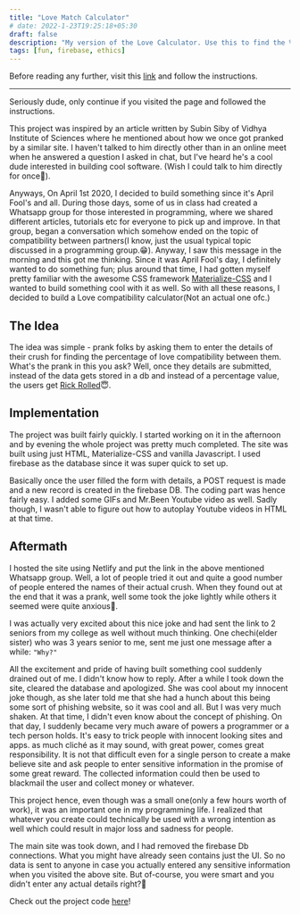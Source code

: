 ```yaml
---
title: "Love Match Calculator"
# date: 2022-1-23T19:25:18+05:30
draft: false
description: "My version of the Love Calculator. Use this to find the % love compatibility with your crush😉"
tags: [fun, firebase, ethics]
---
```


Before reading any further, visit this [link](https://aldrinjenson.github.io/Love-Calc/) and follow the instructions.

<hr>
Seriously dude, only continue if you visited the page and followed the instructions.

This project was inspired by an article written by Subin Siby of Vidhya Institute of Sciences where he mentioned about how we once got pranked by a similar site.
I haven't talked to him directly other than in an online meet when he answered a question I asked in chat, but I've heard he's a cool dude interested in building cool software. (Wish I could talk to him directly for once🤞).

Anyways, On April 1st 2020, I decided to build something since it's April Fool's and all. During those days, some of us in class had created a Whatsapp group for those interested in programming, where we shared different articles, tutorials etc for everyone to pick up and improve. In that group, began a conversation which somehow ended on the topic of compatibility between partners(I know, just the usual typical topic discussed in a programming group.😁). Anyway, I saw this message in the morning and this got me thinking. Since it was April Fool's day, I definitely wanted to do something fun; plus around that time, I had gotten myself pretty familiar with the awesome CSS framework [Materialize-CSS](https://materializecss.com/) and I wanted to build something cool with it as well.
So with all these reasons, I decided to build a Love compatibility calculator(Not an actual one ofc.)

## The Idea

The idea was simple - prank folks by asking them to enter the details of their crush for finding the percentage of love compatibility between them. What's the prank in this you ask? Well, once they details are submitted, instead of the data gets stored in a db and instead of a percentage value, the users get [Rick Rolled](https://en.wikipedia.org/wiki/Rickrolling)😇.

## Implementation

The project was built fairly quickly. I started working on it in the afternoon and by evening the whole project was pretty much completed.
The site was built using just HTML, Materialize-CSS and vanilla Javascript.
I used firebase as the database since it was super quick to set up.

Basically once the user filled the form with details, a POST request is made and a new record is created in the firebase DB.
The coding part was hence fairly easy. I added some GIFs and Mr.Been Youtube video as well.
Sadly though, I wasn't able to figure out how to autoplay Youtube videos in HTML at that time.

## Aftermath

I hosted the site using Netlify and put the link in the above mentioned Whatsapp group.
Well, a lot of people tried it out and quite a good number of people entered the names of their actual crush. When they found out at the end that it was a prank, well some took the joke lightly while others it seemed were quite anxious🙈.

I was actually very excited about this nice joke and had sent the link to 2 seniors from my college as well without much thinking. One chechi(elder sister) who was 3 years senior to me, sent me just one message after a while: `"Why?"`

All the excitement and pride of having built something cool suddenly drained out of me. I didn't know how to reply. After a while I took down the site, cleared the database and apologized. She was cool about my innocent joke though, as she later told me that she had a hunch about this being some sort of phishing website, so it was cool and all. But I was very much shaken. At that time, I didn't even know about the concept of phishing. On that day, I suddenly became very much aware of powers a programmer or a tech person holds. It's easy to trick people with innocent looking sites and apps. as much cliché as it may sound, with great power, comes great responsibility. It is not that difficult even for a single person to create a make believe site and ask people to enter sensitive information in the promise of some great reward. The collected information could then be used to blackmail the user and collect money or whatever.

This project hence, even though was a small one(only a few hours worth of work), it was an important one in my programming life. I realized that whatever you create could technically be used with a wrong intention as well which could result in major loss and sadness for people.

The main site was took down, and I had removed the firebase Db connections. What you might have already seen contains just the UI. So no data is sent to anyone in case you actually entered any sensitive information when you visited the above site. But of-course, you were smart and you didn't enter any actual details right?🌝

Check out the project code [here](https://github.com/aldrinjenson/Love-Calc)!
